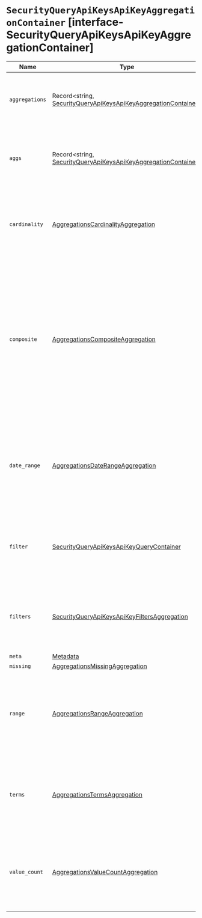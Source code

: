 # `SecurityQueryApiKeysApiKeyAggregationContainer` [interface-SecurityQueryApiKeysApiKeyAggregationContainer]

| Name | Type | Description |
| - | - | - |
| `aggregations` | Record<string, [SecurityQueryApiKeysApiKeyAggregationContainer](./SecurityQueryApiKeysApiKeyAggregationContainer.md)> | Sub-aggregations for this aggregation. Only applies to bucket aggregations. |
| `aggs` | Record<string, [SecurityQueryApiKeysApiKeyAggregationContainer](./SecurityQueryApiKeysApiKeyAggregationContainer.md)> | Sub-aggregations for this aggregation. Only applies to bucket aggregations. aggregations |
| `cardinality` | [AggregationsCardinalityAggregation](./AggregationsCardinalityAggregation.md) | A single-value metrics aggregation that calculates an approximate count of distinct values. |
| `composite` | [AggregationsCompositeAggregation](./AggregationsCompositeAggregation.md) | A multi-bucket aggregation that creates composite buckets from different sources. Unlike the other multi-bucket aggregations, you can use the `composite` aggregation to paginate *all* buckets from a multi-level aggregation efficiently. |
| `date_range` | [AggregationsDateRangeAggregation](./AggregationsDateRangeAggregation.md) | A multi-bucket value source based aggregation that enables the user to define a set of date ranges - each representing a bucket. |
| `filter` | [SecurityQueryApiKeysApiKeyQueryContainer](./SecurityQueryApiKeysApiKeyQueryContainer.md) | A single bucket aggregation that narrows the set of documents to those that match a query. |
| `filters` | [SecurityQueryApiKeysApiKeyFiltersAggregation](./SecurityQueryApiKeysApiKeyFiltersAggregation.md) | A multi-bucket aggregation where each bucket contains the documents that match a query. |
| `meta` | [Metadata](./Metadata.md) | &nbsp; |
| `missing` | [AggregationsMissingAggregation](./AggregationsMissingAggregation.md) | &nbsp; |
| `range` | [AggregationsRangeAggregation](./AggregationsRangeAggregation.md) | A multi-bucket value source based aggregation that enables the user to define a set of ranges - each representing a bucket. |
| `terms` | [AggregationsTermsAggregation](./AggregationsTermsAggregation.md) | A multi-bucket value source based aggregation where buckets are dynamically built - one per unique value. |
| `value_count` | [AggregationsValueCountAggregation](./AggregationsValueCountAggregation.md) | A single-value metrics aggregation that counts the number of values that are extracted from the aggregated documents. |
